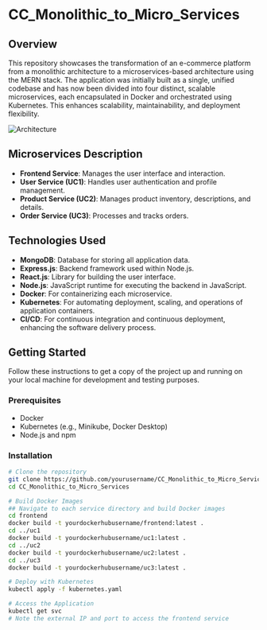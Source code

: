 # CC_Monolithic_to_Micro_Services

## Overview

This repository showcases the transformation of an e-commerce platform from a monolithic architecture to a microservices-based architecture using the MERN stack. The application was initially built as a single, unified codebase and has now been divided into four distinct, scalable microservices, each encapsulated in Docker and orchestrated using Kubernetes. This enhances scalability, maintainability, and deployment flexibility.

![Architecture](https://via.placeholder.com/500x300.png?text=Microservices+Architecture)  <!-- Replace this placeholder image with your actual architecture diagram -->

## Microservices Description

- **Frontend Service**: Manages the user interface and interaction.
- **User Service (UC1)**: Handles user authentication and profile management.
- **Product Service (UC2)**: Manages product inventory, descriptions, and details.
- **Order Service (UC3)**: Processes and tracks orders.

## Technologies Used

- **MongoDB**: Database for storing all application data.
- **Express.js**: Backend framework used within Node.js.
- **React.js**: Library for building the user interface.
- **Node.js**: JavaScript runtime for executing the backend in JavaScript.
- **Docker**: For containerizing each microservice.
- **Kubernetes**: For automating deployment, scaling, and operations of application containers.
- **CI/CD**: For continuous integration and continuous deployment, enhancing the software delivery process.

## Getting Started

Follow these instructions to get a copy of the project up and running on your local machine for development and testing purposes.

### Prerequisites

- Docker
- Kubernetes (e.g., Minikube, Docker Desktop)
- Node.js and npm

### Installation

```bash
# Clone the repository
git clone https://github.com/yourusername/CC_Monolithic_to_Micro_Services.git
cd CC_Monolithic_to_Micro_Services

# Build Docker Images
## Navigate to each service directory and build Docker images
cd frontend
docker build -t yourdockerhubusername/frontend:latest .
cd ../uc1
docker build -t yourdockerhubusername/uc1:latest .
cd ../uc2
docker build -t yourdockerhubusername/uc2:latest .
cd ../uc3
docker build -t yourdockerhubusername/uc3:latest .

# Deploy with Kubernetes
kubectl apply -f kubernetes.yaml

# Access the Application
kubectl get svc
# Note the external IP and port to access the frontend service
